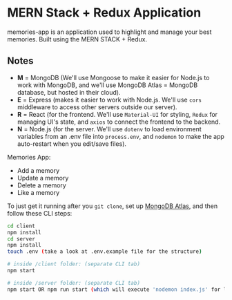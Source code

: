 # MERN Stack + Redux Application
memories-app is an application used to highlight and manage your best memories. Built using the MERN STACK + Redux.
## Notes

- **M** = MongoDB (We'll use Mongoose to make it easier for Node.js to work with MongoDB, and we'll use MongoDB Atlas = MongoDB database, but hosted in their cloud).
- **E** = Express (makes it easier to work with Node.js. We'll use `cors` middleware to access other servers outside our server).
- **R** = React (for the frontend. We'll use `Material-UI` for styling, `Redux` for managing UI's state,  and `axios` to connect the frontend to the backend.
- **N** = Node.js (for the server. We'll use `dotenv` to load environment variables from an .env file into `process.env`, and `nodemon` to make the app auto-restart when you edit/save files).

Memories App:

- Add a memory
- Update a memory
- Delete a memory
- Like a memory

To just get it running after you `git clone`, set up [MongoDB Atlas](https://www.mongodb.com/), and then follow these CLI steps:

```bash
cd client
npm install
cd server
npm install
touch .env (take a look at .env.example file for the structure)

# inside /client folder: (separate CLI tab)
npm start

# inside /server folder: (separate CLI tab)
npm start OR npm run start (which will execute 'nodemon index.js' for listening to the changes made to the backend)
